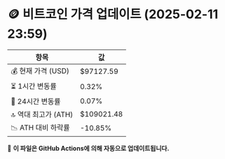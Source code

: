 # 🪙 비트코인 가격 업데이트 (2025-02-11 23:59)

| 항목                | 값 |
|--------------------|----------------|
| 💰 현재 가격 (USD) | $97127.59 |
| ⏳ 1시간 변동률    | 0.32% |
| 📆 24시간 변동률   | 0.07% |
| 🔝 역대 최고가 (ATH) | $109021.48 |
| 📉 ATH 대비 하락률 | -10.85% |

🔄 **이 파일은 GitHub Actions에 의해 자동으로 업데이트됩니다.**
